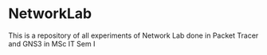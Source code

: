 # NetworkLab
This is a repository of all experiments of Network Lab done in Packet Tracer and GNS3 in MSc IT Sem I
